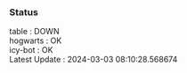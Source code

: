 ### Status


table : DOWN  
hogwarts : OK  
icy-bot : OK  
Latest Update : 2024-03-03 08:10:28.568674
